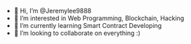 - 👋 Hi, I’m @Jeremylee9888
- 👀 I’m interested in Web Programming, Blockchain, Hacking
- 🌱 I’m currently learning Smart Contract Developing
- 💞️ I’m looking to collaborate on everything :)

<!---
Jeremylee9888/Jeremylee9888 is a ✨ special ✨ repository because its `README.md` (this file) appears on your GitHub profile.
You can click the Preview link to take a look at your changes.
--->
